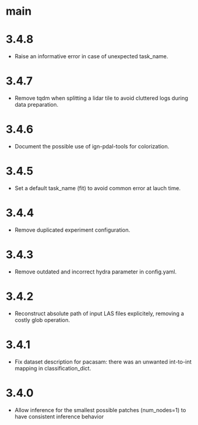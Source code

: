 # main

# 3.4.8
- Raise an informative error in case of unexpected task_name.

# 3.4.7
- Remove tqdm when splitting a lidar tile to avoid cluttered logs during data preparation.

# 3.4.6
- Document the possible use of ign-pdal-tools for colorization.

# 3.4.5
- Set a default task_name (fit) to avoid common error at lauch time.

# 3.4.4
- Remove duplicated experiment configuration.

# 3.4.3
- Remove outdated and incorrect hydra parameter in config.yaml.

# 3.4.2
- Reconstruct absolute path of input LAS files explicitely, removing a costly glob operation.

# 3.4.1
- Fix dataset description for pacasam: there was an unwanted int-to-int mapping in classification_dict.

# 3.4.0
- Allow inference for the smallest possible patches (num_nodes=1) to have consistent inference behavior 